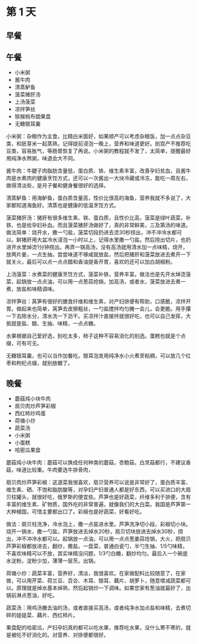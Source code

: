 # 第 1 天

## 早餐




## 午餐

* 小米粥
* 酱牛肉
* 清蒸鲈鱼
* 菠菜猪肝汤
* 上汤菠菜
* 凉拌笋丝
* 猕猴桃布朗果盘
* 无糖银耳羹


小米粥：杂粮作为主食，比精白米面好，如果顺产可以考虑杂粮饭，加一点点杂豆类，和胚芽米一起蒸熟，记得提前浸泡一晚上，营养和味道更好。剖宫产不推荐吃豆类，容易胀气，等肠胃恢复了再说。小米粥的教程就不发了，太简单，提醒最好用纯净水熬粥，味道会大不同。

酱牛肉：牛腱子肉脂肪含量低，蛋白质、铁、维生素丰富，改善孕妇贫血，且酱牛肉是水煮肉的健康烹饪方式，还可以一次酱出一大块冷藏或冷冻，能吃一周左右，做得清淡些，是月子餐和健身餐很好的选择。

清蒸鲈鱼：用海鲈鱼，蛋白质含量高，性价比很高的海鱼，营养我就不多说了，大家都知道海鱼好。清蒸也是健康的低温烹饪方式。

菠菜猪肝汤：猪肝有很多维生素、铁、蛋白质，且性价比高，菠菜是绿叶蔬菜，补铁，也是给孕妇补血。而且菠菜猪肝汤做好了，真的非常鲜美，三及第汤的味道。做法简单：烧开水，撒一勺盐，菠菜切段扔进去烫30秒捞出，冲不冲冷水都可以。鲜猪肝用大盆冷水浸泡一小时以上，记得水里撒一勺盐。然后捞出切片，也扔进开水里焯烫1分钟捞出。再弄一锅高汤，没有高汤就用清水加一点味精，烧开，放两片姜，一点生抽，尝尝味道不够咸就放盐，然后把猪肝和菠菜放进去煮开一下就关火，最后可以点一点点醋和香油提香开胃，喜欢的还可以加白胡椒粉。

上汤菠菜：水煮菜的健康烹饪方式，菠菜补铁，营养丰富。做法也是先开水焯烫菠菜，起锅放一点点油，可以用一点葱蒜炝锅，加高汤，或者水，菠菜放进去煮一煮，放盐和味精调味。

凉拌笋丝：莴笋有很好的膳食纤维和维生素，对产妇排便有帮助，口感脆，凉拌开胃。做起来也简单，莴笋去皮擦粗丝，一勺盐搅拌均匀腌一会儿，会更脆。用手攥一下去除水分，清水洗一下沥干。买凉拌汁直接拌就很好吃，也可以自己发挥，大抵就是盐、醋、生抽、味精，一点点糖。

水果根据自己爱好选，别吃太多，柿子这种不容易消化的别选。蛋糕也就是个点缀，可有可无。

无糖银耳羹，也可以当作加餐吃。银耳泡发用纯净水小火煮至粘稠，可以放几个红枣和枸杞点缀，就别放糖了。


##  晚餐

* 蘑菇炖小块牛肉
* 扇贝肉炒芦笋彩椒
* 西红柿炒鸡蛋
* 荷塘小炒
* 蔬菜汤
* 小米粥
* 小蛋糕
* 哈密瓜果盘

蘑菇炖小块牛肉：蘑菇可以换成任何种类的蘑菇，杏鲍菇，白灵菇都行，不建议香菇，味道比较重。牛肉要选牛排骨肉，

扇贝肉炒芦笋彩椒：这道菜我很喜欢，扇贝营养可以说是非常好了，蛋白质丰富、维生素、硒、不饱和脂肪酸等，对孕妇产妇普通人都是好东西，可以买进口的大扇贝柱罐头，就很好吃，俄罗斯的便宜些。芦笋也是好蔬菜，纤维多利于排便，含有丰富的维生素、矿物质，国外吃的非常普遍，就像我们的大白菜。我国是芦笋第一大种植国，可惜主要都出口了。彩椒也是好蔬菜，好看好吃。

做法：扇贝柱洗净，冷水泡上，撒一点盐进水里。芦笋洗净切小段，彩椒切小块。烧开一锅水，撒一勺盐，芦笋放进去焯水20秒，扇贝切块放进去焯水30秒，捞出，冲不冲冷水都可以。起锅放一点油，可以用一点点葱姜蒜炝锅，大火，把扇贝芦笋彩椒都放进去，翻炒，撒盐。一盘菜，普通白瓷勺，半勺生抽、1/5勺味精，不喜欢味精可以不放，其实味精没问题，1/3勺白糖，翻炒均匀。最后入一个碗底水淀粉，淀粉少加，薄薄一层芡。出锅。

荷塘小炒：蔬菜丰富，营养好，清淡，我很喜欢。在家做配料比较随意了，在家做，可以用芹菜、荷兰豆、百合、木耳、银耳、藕片、胡萝卜，随意增减蔬菜都可以。原理就是焯水基本焯熟，然后起锅炒一下调味。如果您家有葱油就最好了，出锅前淋点葱油，好吃。

蔬菜汤：用鸡汤撇去油的汤，或者直接买高汤，或者纯净水加点盐和味精，去煮切碎的娃娃菜、藕片、西红柿片。

果盘配的哈密瓜，产妇孕妇真的都可以吃水果，推荐吃水果，没什么寒不寒的，就是被吃不好消化的。对营养、对排便都很好。


